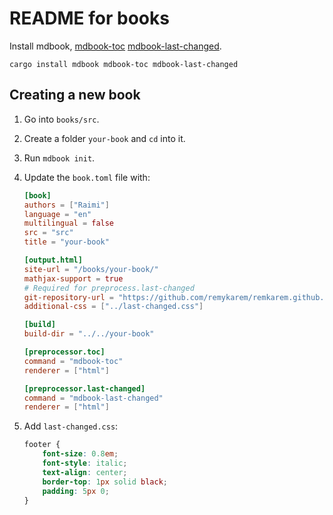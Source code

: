 # README for books

Install mdbook, [mdbook-toc](https://github.com/badboy/mdbook-toc) [mdbook-last-changed](https://github.com/badboy/mdbook-last-changed).

```
cargo install mdbook mdbook-toc mdbook-last-changed
```

## Creating a new book

1. Go into `books/src`.

2. Create a folder `your-book` and `cd` into it.

3. Run `mdbook init`.

4. Update the `book.toml` file with:

    ```toml
    [book]
    authors = ["Raimi"]
    language = "en"
    multilingual = false
    src = "src"
    title = "your-book"

    [output.html]
    site-url = "/books/your-book/"
    mathjax-support = true
    # Required for preprocess.last-changed
    git-repository-url = "https://github.com/remykarem/remkarem.github.io"
    additional-css = ["../last-changed.css"]

    [build]
    build-dir = "../../your-book"

    [preprocessor.toc]
    command = "mdbook-toc"
    renderer = ["html"]

    [preprocessor.last-changed]
    command = "mdbook-last-changed"
    renderer = ["html"]
    ```

5. Add `last-changed.css`:

    ```css
    footer {
        font-size: 0.8em;
        font-style: italic;
        text-align: center;
        border-top: 1px solid black;
        padding: 5px 0;
    }
    ```
